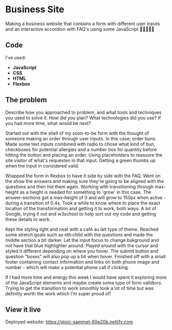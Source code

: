 # Business Site

Making a business website that contains a form with different user inputs and an interactive accordion with FAQ's using some JavaScript 👩‍💻🧠🌿🥯

## Code
I've used:
  * **JavaScript**
  * **CSS**
  * **HTML**
  * **Flexbox**

## The problem

Describe how you approached to problem, and what tools and techniques you used to solve it. How did you plan? What technologies did you use? If you had more time, what would be next?

Started out with the shell of my soon-to-be form with the thought of someone making an order through user inputs. In this case; order buns. Made some text inputs combined with radio to chose what kind of bun, checkboxes for potential allergies and a number box for quantity before hitting the botton and placing an order. Using placeholders to reassure the site visitor of what's requesten in that input. Getting a green thumbs up when the input in considered valid.

Wrapped the form in flexbox to have it side by side with the FAQ. Went on the show the answers and making sure they're going to be aligned with the questions and then hid them again. Working with transitioning through max-height as a height is needed for something to 'grow' in this case. The answer-sections got a max-height of 0 and will grow to 150px when active - during a transition of 0.4s. Took a while to know where to place the exact location of the transformation and getting it to work, both ways. A lot of Google, trying it out and w3school to help sort out my code and getting these details to work.

Kept the styling light and neat with a café au lait type of theme. Reached some stretch goals such as nth:child with the questions and made the middle section a bit darker. Let the input focus to change bakground and not have that blue highlighter around. Played around with the cursor and styled it different depending on where you hover. The submit button and question "boxes" will also pop up a bit when hover. Finished off with a small footer containing contact information and links on both phone image and number - which will make a potential phone call if clicking.

If I had more time and energy this week I would have spent it exploring more of the JavaScript elements and maybe create some type of form validtors. Trying to get the transition to work smoothly took a lot of time but was definitly worth the work which I'm super proud of!

## View it live
Deployed website: https://stoic-sammet-60e20b.netlify.com
